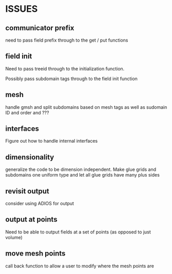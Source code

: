 # ISSUES

## communicator prefix
need to pass field prefix through to the get / put functions

## field init
Need to pass treeid through to the initialization function.

Possibly pass subdomain tags through to the field init function

## mesh
handle gmsh and split subdomains based on mesh tags as well as sudomain ID and
order and ???

## interfaces
Figure out how to handle internal interfaces

## dimensionality
generalize the code to be dimension independent. Make glue grids and subdomains
one uniform type and let all glue grids have many plus sides

## revisit output
consider using ADIOS for output

## output at points
Need to be able to output fields at a set of points (as opposed to just volume)

## move mesh points
call back function to allow a user to modify where the mesh points are
